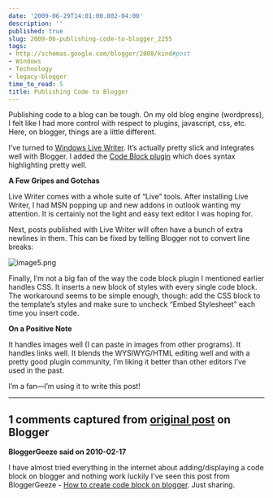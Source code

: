 ```yaml
---
date: '2009-06-29T14:01:00.002-04:00'
description: ''
published: true
slug: 2009-06-publishing-code-to-blogger_2255
tags:
- http://schemas.google.com/blogger/2008/kind#post
- Windows
- Technology
- legacy-blogger
time_to_read: 5
title: Publishing Code to Blogger
---
```



Publishing code to a blog can be tough. On my old blog engine (wordpress), I felt like I had more control with respect to plugins, javascript, css, etc. Here, on blogger, things are a little different. 

I’ve turned to <a href="http://windowslivewriter.spaces.live.com/">Windows Live Writer</a>. It’s actually pretty slick and integrates well with Blogger. I added the <a href="http://gallery.live.com/liveItemDetail.aspx?li=1f57bd9b-a692-4593-9e9e-e2962d9c0eee">Code Block plugin</a> which does syntax highlighting pretty well. 

<strong>A Few Gripes and Gotchas</strong>

Live Writer comes with a whole suite of “Live” tools. After installing Live Writer, I had MSN popping up and new addons in outlook wanting my attention. It is certainly not the light and easy text editor I was hoping for.

Next, posts published with Live Writer will often have a bunch of extra newlines in them. This can be fixed by telling Blogger not to convert line breaks:

![image5.png](image5.png) 

Finally, I’m not a big fan of the way the code block plugin I mentioned earlier handles CSS. It inserts a new block of styles with every single code block. The workaround seems to be simple enough, though: add the CSS block to the template’s styles and make sure to uncheck “Embed Stylesheet” each time you insert code.

<strong>On a Positive Note</strong>

It handles images well (I can paste in images from other programs). It handles links well. It blends the WYSIWYG/HTML editing well and with a pretty good plugin community, I’m liking it better than other editors I’ve used in the past.

I’m a fan—I’m using it to write this post!

---

## 1 comments captured from [original post](https://blog.wassupy.com/2009/06/publishing-code-to-blogger_2255.html) on Blogger

**BloggerGeeze said on 2010-02-17**

I have almost tried everything in the internet about adding/displaying a code block on blogger and nothing work luckily I've seen this post from BloggerGeeze - <a href="http://www.bloggergeeze.com/2010/02/how-to-create-code-block-on-blogger.html" rel="nofollow">How to create code block on blogger</a>. Just sharing.

